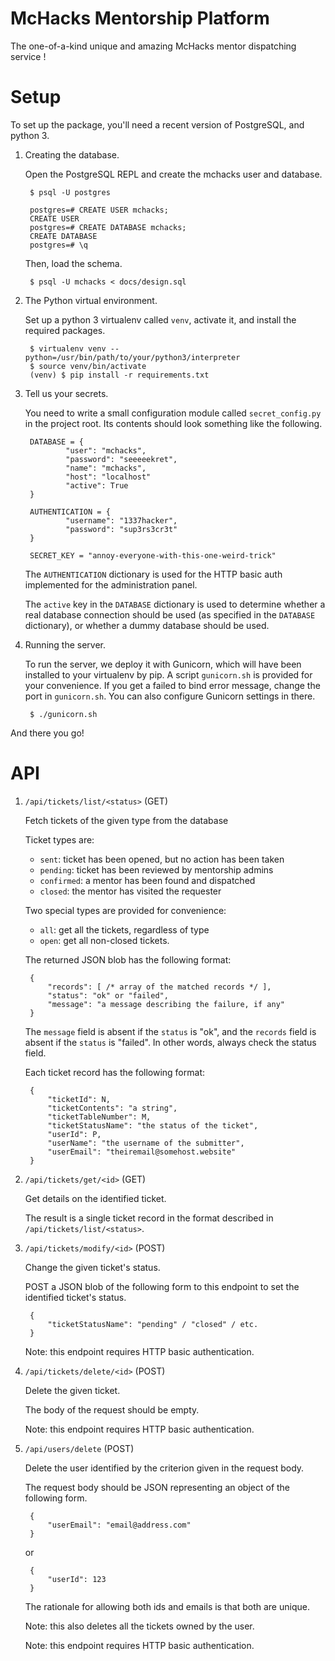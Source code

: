 McHacks Mentorship Platform
===========================

The one-of-a-kind unique and amazing McHacks mentor dispatching service !

Setup
=====

To set up the package, you'll need a recent version of PostgreSQL, and python 3.

1. Creating the database.

    Open the PostgreSQL REPL and create the mchacks user and database.

        $ psql -U postgres

        postgres=# CREATE USER mchacks;
        CREATE USER
        postgres=# CREATE DATABASE mchacks;
        CREATE DATABASE
        postgres=# \q

    Then, load the schema.

        $ psql -U mchacks < docs/design.sql

2. The Python virtual environment.

    Set up a python 3 virtualenv called `venv`, activate it, and install the
    required packages.

        $ virtualenv venv --python=/usr/bin/path/to/your/python3/interpreter
        $ source venv/bin/activate
        (venv) $ pip install -r requirements.txt

3. Tell us your secrets.

    You need to write a small configuration module called `secret_config.py`
    in the project root. Its contents should look something like the following.

        DATABASE = {
                "user": "mchacks",
                "password": "seeeeekret",
                "name": "mchacks",
                "host": "localhost"
                "active": True
        }

        AUTHENTICATION = {
                "username": "1337hacker",
                "password": "sup3rs3cr3t"
        }

        SECRET_KEY = "annoy-everyone-with-this-one-weird-trick"

    The `AUTHENTICATION` dictionary is used for the HTTP basic auth implemented
    for the administration panel.

    The `active` key in the `DATABASE` dictionary is used to determine whether
    a real database connection should be used (as specified in the `DATABASE`
    dictionary), or whether a dummy database should be used.

3. Running the server.

    To run the server, we deploy it with Gunicorn, which will have been
    installed to your virtualenv by pip. A script `gunicorn.sh` is provided for
    your convenience. If you get a failed to bind error message, change the
    port in `gunicorn.sh`. You can also configure Gunicorn settings in there.

        $ ./gunicorn.sh


And there you go!


API
=====

1. `/api/tickets/list/<status>` (GET)

    Fetch tickets of the given type from the database

    Ticket types are:
     * `sent`: ticket has been opened, but no action has been taken
     * `pending`: ticket has been reviewed by mentorship admins
     * `confirmed`: a mentor has been found and dispatched
     * `closed`: the mentor has visited the requester

    Two special types are provided for convenience:
     * `all`: get all the tickets, regardless of type
     * `open`: get all non-closed tickets.

    The returned JSON blob has the following format:

        {
            "records": [ /* array of the matched records */ ],
            "status": "ok" or "failed",
            "message": "a message describing the failure, if any"
        }

    The `message` field is absent if the `status` is "ok", and the `records`
    field is absent if the `status` is "failed". In other words, always
    check the status field.

    Each ticket record has the following format:

        {
            "ticketId": N,
            "ticketContents": "a string",
            "ticketTableNumber": M,
            "ticketStatusName": "the status of the ticket",
            "userId": P,
            "userName": "the username of the submitter",
            "userEmail": "theiremail@somehost.website"
        }

2. `/api/tickets/get/<id>` (GET)

    Get details on the identified ticket.

    The result is a single ticket record in the format described in
    `/api/tickets/list/<status>`.

3. `/api/tickets/modify/<id>` (POST)

    Change the given ticket's status.

    POST a JSON blob of the following form to this endpoint to set the
    identified ticket's status.

        {
            "ticketStatusName": "pending" / "closed" / etc.
        }

    Note: this endpoint requires HTTP basic authentication.

4. `/api/tickets/delete/<id>` (POST)

    Delete the given ticket.

    The body of the request should be empty.

    Note: this endpoint requires HTTP basic authentication.

5. `/api/users/delete` (POST)

    Delete the user identified by the criterion given in the request body.

    The request body should be JSON representing an object of the following
    form.

        {
            "userEmail": "email@address.com"
        }

    or

        {
            "userId": 123
        }

    The rationale for allowing both ids and emails is that both are unique.

    Note: this also deletes all the tickets owned by the user.

    Note: this endpoint requires HTTP basic authentication.

